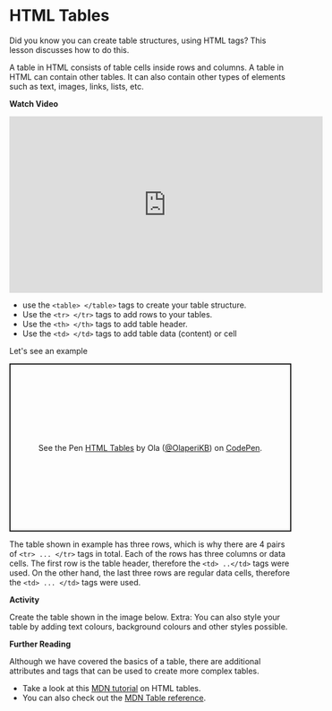 # HTML Tables

Did you know you can create table structures, using HTML tags? This lesson discusses how to do this.

A table in HTML consists of table cells inside rows and columns. A table in HTML can contain other tables. It can also contain other types of elements such as text, images, links, lists, etc.

**Watch Video**

<div style="position: relative; padding-bottom: 56.25%; height: 0;"><iframe width="560" height="315" src="https://www.youtube.com/embed/iDA0kF5lrVk" title="YouTube video player" frameborder="0" allow="accelerometer; autoplay; clipboard-write; encrypted-media; gyroscope; picture-in-picture; web-share" allowfullscreen></iframe></div>

**Summary**
- use the `<table> </table>` tags to create your table structure.
- Use the `<tr> </tr>` tags to add rows to your tables.
- Use the `<th> </th>` tags to add table header.
- Use the `<td> </td>` tags to add table data (content) or cell

Let's see an example

<p class="codepen" data-height="300" data-default-tab="html,result" data-slug-hash="XWyrEyb" data-user="OlaperiKB" style="height: 300px; box-sizing: border-box; display: flex; align-items: center; justify-content: center; border: 2px solid; margin: 1em 0; padding: 1em;">
  <span>See the Pen <a href="https://codepen.io/OlaperiKB/pen/XWyrEyb">
  HTML Tables</a> by Ola (<a href="https://codepen.io/OlaperiKB">@OlaperiKB</a>)
  on <a href="https://codepen.io">CodePen</a>.</span>
</p>
<script async src="https://cpwebassets.codepen.io/assets/embed/ei.js"></script>
 
The table shown in example has three rows, which is why there are 4 pairs of `<tr> ... </tr>` tags in total. Each of the rows has three columns or data cells. The first row is the table header, therefore the `<td> ..</td>` tags were used. On the other hand, the last three rows are regular data cells, therefore the `<td> ... </td>` tags were used.

**Activity**


Create the table shown in the image below.
Extra: You can also style your table by adding text colours, background colours and other styles possible.

**Further Reading**

Although we have covered the basics of a table, there are additional attributes and tags that can be used to create more complex tables.

- Take a look at this [MDN tutorial](https://developer.mozilla.org/en-US/docs/Learn/HTML/Tables) on HTML tables.
- You can also check out the [MDN Table reference](https://developer.mozilla.org/en-US/docs/Web/HTML/Element/table).